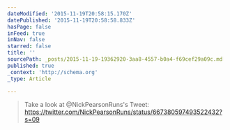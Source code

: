 ```yaml
---
dateModified: '2015-11-19T20:58:15.170Z'
datePublished: '2015-11-19T20:58:58.833Z'
hasPage: false
inFeed: true
inNav: false
starred: false
title: ''
sourcePath: _posts/2015-11-19-19362920-3aa8-4557-b0a4-f69cef29a09c.md
published: true
_context: 'http://schema.org'
_type: Article

---
```

> Take a look at @NickPearsonRuns's Tweet: https://twitter.com/NickPearsonRuns/status/667380597493522432?s=09